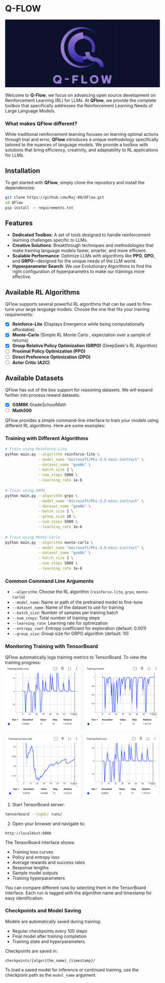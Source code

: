 # Q-FLOW
![Alt Text](images/img-copy.jpg)


Welcome to **Q-Flow**, we focus on advancing open source development on Reinforcement Learning (RL) for LLMs. At **QFlow**, we provide the complete toolbox that specifically addresses the Reinforcement Learning Needs of Large Language Models. 

### What makes QFlow different?

While traditional reinforcement learning focuses on learning optimal actions through trial and error, **QFlow** introduces a unique methodology specifically tailored to the nuances of language models. We provide a toolbox with solutions that bring efficiency, creativity, and adaptability to RL applications for LLMs.


## Installation

To get started with **QFlow**, simply clone the repository and install the dependencies:

```bash
git clone https://github.com/Raj-08/QFlow.git
cd QFlow
pip install -r requirements.txt
```

## Features

- **Dedicated Toolbox**: A set of tools designed to handle reinforcement learning challenges specific to LLMs.
- **Creative Solutions**: Breakthrough techniques and methodologies that make training language models faster, smarter, and more efficient.
- **Scalable Performance**: Optimize LLMs with algorithms like **PPO**, **DPO**, and **GRPO**—designed for the unique needs of the LLM world.
- **Hyperparameter Search**: We use Evolutionary Algorithms to find the right configuration of hyperparametrs to make our trainings more effective.

## Available RL Algorithms

QFlow supports several powerful RL algorithms that can be used to fine-tune your large language models. Choose the one that fits your training requirements:

- [x] **Reinforce-Lite** (Displays Emergence while being computationally affordable)
- [x] **Monte-Carlo**  (Simple RL Monte Carlo , expectation over a sample of returns)
- [x] **Group Relative Policy Optimization (GRPO)** (DeepSeek's RL Algorithm)
- [ ] **Proximal Policy Optimization (PPO)**
- [ ] **Direct Preference Optimization (DPO)**
- [ ] **Actor Critic (A2C)**

## Available Datasets

QFlow has out of the box support for reasoning datasets. We will expand further into process reward datasets. 

- [x] **GSM8K** GradeSchoolMath
- [ ] **Math500**  

QFlow provides a simple command-line interface to train your models using different RL algorithms. Here are some examples:

### Training with Different Algorithms

```bash
# Train using Reinforce-Lite
python main.py --algorithm reinforce-lite \
               --model_name "microsoft/Phi-3.5-mini-instruct" \
               --dataset_name "gsm8k" \
               --batch_size 1 \
               --num_steps 5000 \
               --learning_rate 1e-6

# Train using GRPO
python main.py --algorithm grpo \
               --model_name "microsoft/Phi-3.5-mini-instruct" \
               --dataset_name "gsm8k" \
               --batch_size 1 \
               --group_size 10 \
               --num_steps 5000 \
               --learning_rate 1e-6

# Train using Monte-Carlo
python main.py --algorithm monte-carlo \
               --model_name "microsoft/Phi-3.5-mini-instruct" \
               --dataset_name "gsm8k" \
               --batch_size 1 \
               --num_steps 5000 \
               --learning_rate 1e-6
```

### Common Command Line Arguments

- `--algorithm`: Choose the RL algorithm (`reinforce-lite`, `grpo`, `monte-carlo`)
- `--model_name`: Name or path of the pretrained model to fine-tune
- `--dataset_name`: Name of the dataset to use for training
- `--batch_size`: Number of samples per training batch
- `--num_steps`: Total number of training steps
- `--learning_rate`: Learning rate for optimization
- `--entropy_coef`: Entropy coefficient for exploration (default: 0.001)
- `--group_size`: Group size for GRPO algorithm (default: 10)

### Monitoring Training with TensorBoard

QFlow automatically logs training metrics to TensorBoard. To view the training progress:
![Alt Text](images/screen3.png)

![Alt Text](images/screen4.png)
1. Start TensorBoard server:
```bash
tensorboard --logdir runs/
```

2. Open your browser and navigate to:
```
http://localhost:6006
```

The TensorBoard interface shows:
- Training loss curves
- Policy and entropy loss
- Average rewards and success rates
- Response lengths
- Sample model outputs
- Training hyperparameters

You can compare different runs by selecting them in the TensorBoard interface. Each run is tagged with the algorithm name and timestamp for easy identification.

### Checkpoints and Model Saving

Models are automatically saved during training:
- Regular checkpoints every 100 steps
- Final model after training completion
- Training state and hyperparameters

Checkpoints are saved in:
```
checkpoints/{algorithm_name}_{timestamp}/
```

To load a saved model for inference or continued training, use the checkpoint path as the `model_name` argument.



